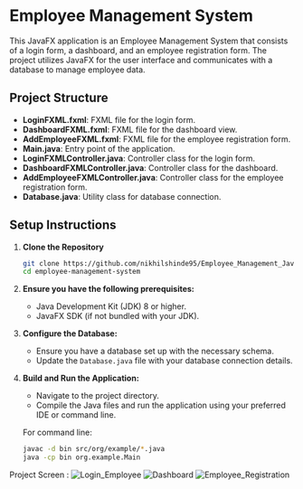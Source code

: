 # Employee Management System

This JavaFX application is an Employee Management System that consists of a login form, a dashboard, and an employee registration form. The project utilizes JavaFX for the user interface and communicates with a database to manage employee data.

## Project Structure

- **LoginFXML.fxml**: FXML file for the login form.
- **DashboardFXML.fxml**: FXML file for the dashboard view.
- **AddEmployeeFXML.fxml**: FXML file for the employee registration form.
- **Main.java**: Entry point of the application.
- **LoginFXMLController.java**: Controller class for the login form.
- **DashboardFXMLController.java**: Controller class for the dashboard.
- **AddEmployeeFXMLController.java**: Controller class for the employee registration form.
- **Database.java**: Utility class for database connection.

## Setup Instructions

1. **Clone the Repository**
    ```sh
    git clone https://github.com/nikhilshinde95/Employee_Management_JavaFX_Project.git
    cd employee-management-system
    ```

2. **Ensure you have the following prerequisites:**
   - Java Development Kit (JDK) 8 or higher.
   - JavaFX SDK (if not bundled with your JDK).

3. **Configure the Database:**
   - Ensure you have a database set up with the necessary schema.
   - Update the `Database.java` file with your database connection details.

4. **Build and Run the Application:**
   - Navigate to the project directory.
   - Compile the Java files and run the application using your preferred IDE or command line.
   
   For command line:
   ```sh
   javac -d bin src/org/example/*.java
   java -cp bin org.example.Main

Project Screen : 
![Login_Employee](https://github.com/user-attachments/assets/9006339e-6ba9-43d2-8df6-67054666e1b2)
![Dashboard](https://github.com/user-attachments/assets/93f82d78-4349-4133-bd86-90f77553a717)
![Employee_Registration](https://github.com/user-attachments/assets/adcd3098-04f2-4460-997f-96b1f2992615)


